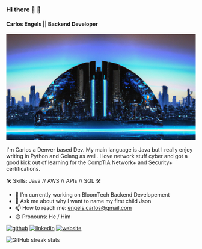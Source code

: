 ### Hi there 👋	:robot:
#### Carlos Engels || Backend Developer
![Backend Developer](https://github.com/carlosengels/carlosengels/blob/main/background_landscape.png)

I'm Carlos a Denver based Dev. My main language is Java but I really enjoy writing in Python and Golang as well. I love network stuff cyber and got a good kick out of learning for the CompTIA Network+ and Security+ certifications.

:hammer_and_wrench: Skills: Java // AWS // APIs // SQL :hammer_and_wrench:

- 🔭 I’m currently working on BloomTech Backend Developement 
- 💬 Ask me about why I want to name my first child Json 
- 📫 How to reach me: engels.carlos@gmail.com 
- 😄 Pronouns: He / Him 


[<img src='https://cdn.jsdelivr.net/npm/simple-icons@3.0.1/icons/github.svg' alt='github' height='40'>](https://github.com/carlosengels)  [<img src='https://cdn.jsdelivr.net/npm/simple-icons@3.0.1/icons/linkedin.svg' alt='linkedin' height='40'>](https://www.linkedin.com/in/https://www.linkedin.com/in/carlos-engels-backend-developement//)  [<img src='https://cdn.jsdelivr.net/npm/simple-icons@3.0.1/icons/icloud.svg' alt='website' height='40'>](carlosengels.com)  

![GitHub streak stats](https://streak-stats.demolab.com/?user=carlosengels)  

